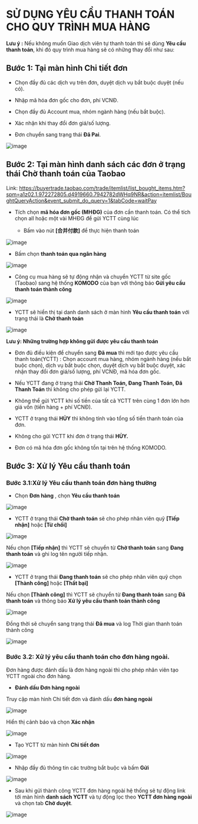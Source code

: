 # SỬ DỤNG YÊU CẦU THANH TOÁN CHO QUY TRÌNH MUA HÀNG
**Lưu ý :** Nếu không muốn Giao dịch viên tự thanh toán thì sẽ dùng **Yêu cầu thanh toán**, khi đó quy trình mua hàng sẽ có những thay đổi như sau:

## Bước 1: Tại màn hình Chi tiết đơn

  - Chọn đầy đủ các dịch vụ trên đơn, duyệt dịch vụ bắt buộc duyệt (nếu có).
  
  - Nhập mã hóa đơn gốc cho đơn, phí VCNĐ.
  
  - Chọn đầy đủ Account mua, nhóm ngành hàng (nếu bắt buộc).
  
  - Xác nhận khi thay đổi đơn giá/số lượng.
  
  - Đơn chuyển sang trạng thái **Đã Pai**.

![image](https://user-images.githubusercontent.com/75475064/101896010-e244c880-3bda-11eb-949a-d8d68249b3d3.png)


## Bước 2: Tại màn hình danh sách các đơn ở trạng thái Chờ thanh toán của Taobao

Link: https://buyertrade.taobao.com/trade/itemlist/list_bought_items.htm?spm=a1z02.1.972272805.d4919660.7942782dWHq9NR&action=itemlist/BoughtQueryAction&event_submit_do_query=1&tabCode=waitPay

  * Tích chọn **mã hóa đơn gốc (MHĐG)** của đơn cần thanh toán. Có thể tích chọn all hoặc một vài MHĐG để gửi YCTT cùng lúc
  
    - Bấm vào nút **[合并付款]**  để thực hiện thanh toán 

![image](https://user-images.githubusercontent.com/75475064/101896148-1ae4a200-3bdb-11eb-9b44-6196d6e378e5.png)

   - Bấm chọn **thanh toán qua ngân hàng**

![image](https://user-images.githubusercontent.com/75475064/101896346-73b43a80-3bdb-11eb-8468-8e1e61a6375b.png)


  * Công cụ mua hàng sẽ tự động nhận và chuyển YCTT từ site gốc (Taobao)  sang hệ thống **KOMODO** của bạn với thông báo **Gửi yêu cầu thanh toán thành công**
  
![image](https://user-images.githubusercontent.com/75475064/101896407-8b8bbe80-3bdb-11eb-83ab-dc3ca69315fa.png)

  * YCTT sẽ hiển thị tại danh danh sách ở màn hình **Yêu cầu thanh toán** với trạng thái là **Chờ thanh toán**

![image](https://user-images.githubusercontent.com/75475064/101896495-ac541400-3bdb-11eb-9d67-10de2bb18fec.png)



  **Lưu ý: Những trường hợp không gửi được yêu cầu thanh toán**

  - Đơn đủ điều kiện để chuyển sang **Đã mua** thì mới tạo được yêu cầu thanh toán(YCTT) : Chọn account mua hàng, nhóm ngành hàng (nếu bắt buộc chọn),
    dịch vụ bắt buộc chọn, duyệt dịch vụ bắt buộc duyệt, xác nhận thay đổi đơn giá/số lượng, phí VCNĐ, mã hóa đơn gốc.
  
  - Nếu YCTT đang ở trạng thái **Chờ Thanh Toán, Đang Thanh Toán, Đã Thanh Toán** thì không cho phép gửi lại YCTT.
  
  - Không thể gửi YCTT khi số tiền của tất cả YCTT trên cùng 1 đơn lớn hơn giá vốn (tiền hàng + phí VCNĐ).
  
  - YCTT ở trạng thái **HỦY** thì không tính vào tổng số tiền thanh toán của đơn.
  
  - Không cho gửi YCTT khi đơn ở trạng thái **HỦY.**
  
  - Đơn có mã hóa đơn gốc không tồn tại trên hệ thống KOMODO.

## Bước 3: Xử lý Yêu cầu thanh toán

### Bước 3.1:Xử lý Yêu cầu thanh toán đơn hàng thường
  * Chọn **Đơn hàng** , chọn **Yêu cầu thanh toán**
 
![image](https://user-images.githubusercontent.com/75475064/101896854-313f2d80-3bdc-11eb-85f1-cc0f7263172d.png)

  * YCTT ở trạng thái **Chờ thanh toán** sẽ cho phép nhân viên quỹ **[Tiếp nhận]** hoặc **[Từ chối]**

![image](https://user-images.githubusercontent.com/75475064/101897038-83804e80-3bdc-11eb-97bb-6af685644dfd.png)

  Nếu chọn **[Tiếp nhận]** thì YCTT sẽ chuyển từ **Chờ thanh toán** sang **Đang thanh toán** và ghi log tên người tiếp nhận.
   
![image](https://user-images.githubusercontent.com/75475064/101981014-4d0a0880-3c9c-11eb-9e7d-767b161d3e31.png)

  * YCTT ở trạng thái **Đang thanh toán** sẽ cho phép nhân viên quỹ chọn **[Thành công]** hoặc **[Thất bại]** 
  
  Nếu chọn **[Thành công]** thì YCTT sẽ chuyển từ **Đang thanh toán** sang **Đã thanh toán** và thông báo **Xử lý yêu cầu thanh toán thành công**

![image](https://user-images.githubusercontent.com/75475064/101897442-22a54600-3bdd-11eb-92cc-4d2d2b51c648.png)

   Đồng thời sẽ chuyển sang trạng thái **Đã mua** và log Thời gian thanh toán thành công

![image](https://user-images.githubusercontent.com/75475064/101897567-57b19880-3bdd-11eb-8838-6cbec1943473.png)


### Bước 3.2: Xử lý yêu cầu thanh toán cho đơn hàng ngoài.
  
   Đơn hàng được đánh dấu là đơn hàng ngoài thì cho phép nhân viên tạo YCTT ngoài cho đơn hàng. 
   * **Đánh dấu Đơn hàng ngoài**
   
   Truy cập màn hình Chi tiết đơn và đánh dấu **đơn hàng ngoài**
      
![image](https://user-images.githubusercontent.com/75475064/101897984-f807bd00-3bdd-11eb-822a-c1b1607bb958.png)

   Hiển thị cảnh báo và chọn **Xác nhận**

![image](https://user-images.githubusercontent.com/75475064/101897804-b545e500-3bdd-11eb-8d2d-e27c43fe9992.png)

  * Tạo YCTT từ màn hình **Chi tiết đơn**

![image](https://user-images.githubusercontent.com/75475064/101897934-e4f4ed00-3bdd-11eb-834f-27d8256106c7.png)

  * Nhập đầy đủ thông tin các trường bắt buộc và bấm **Gửi**
  
![image](https://user-images.githubusercontent.com/75475064/101898095-21284d80-3bde-11eb-9348-8fd6385405d3.png)

  * Sau khi gửi thành công YCTT đơn hàng ngoài hệ thống sẽ tự động link tới màn hình **danh sách YCTT** và tự động lọc theo **YCTT đơn hàng ngoài** và chọn tab **Chờ duyệt**.

![image](https://user-images.githubusercontent.com/75475064/101981132-48921f80-3c9d-11eb-9d4e-ff93b554b79c.png)
